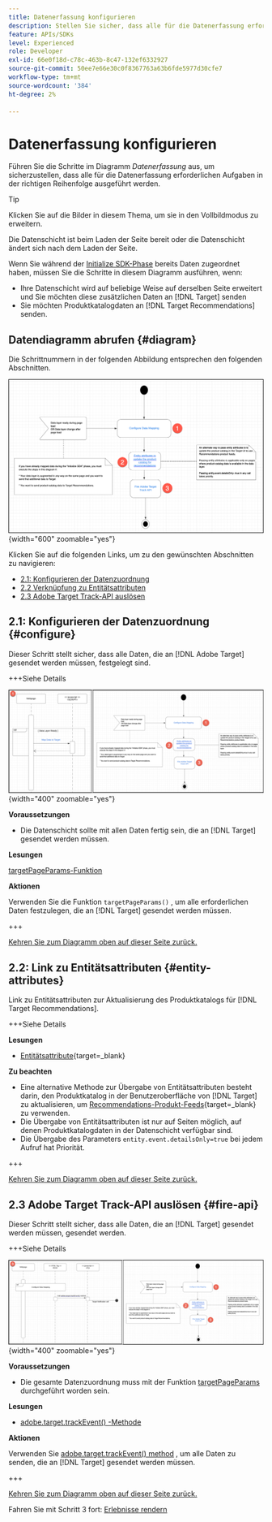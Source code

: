 ```yaml
---
title: Datenerfassung konfigurieren
description: Stellen Sie sicher, dass alle für die Datenerfassung erforderlichen Aufgaben in der richtigen Reihenfolge ausgeführt werden.
feature: APIs/SDKs
level: Experienced
role: Developer
exl-id: 66e0f18d-c78c-463b-8c47-132ef6332927
source-git-commit: 50ee7e66e30c0f8367763a63b6fde5977d30cfe7
workflow-type: tm+mt
source-wordcount: '384'
ht-degree: 2%

---
```


# Datenerfassung konfigurieren

Führen Sie die Schritte im Diagramm *Datenerfassung* aus, um sicherzustellen, dass alle für die Datenerfassung erforderlichen Aufgaben in der richtigen Reihenfolge ausgeführt werden.

>[!TIP]
>
>Klicken Sie auf die Bilder in diesem Thema, um sie in den Vollbildmodus zu erweitern.

Die Datenschicht ist beim Laden der Seite bereit oder die Datenschicht ändert sich nach dem Laden der Seite.

Wenn Sie während der [Initialize SDK-Phase](/help/dev/patterns/recs-atjs/initialize-sdk.md) bereits Daten zugeordnet haben, müssen Sie die Schritte in diesem Diagramm ausführen, wenn:

* Ihre Datenschicht wird auf beliebige Weise auf derselben Seite erweitert und Sie möchten diese zusätzlichen Daten an [!DNL Target] senden
* Sie möchten Produktkatalogdaten an [!DNL Target Recommendations] senden.

## Datendiagramm abrufen {#diagram}

Die Schrittnummern in der folgenden Abbildung entsprechen den folgenden Abschnitten.

![Datenerfassungsdiagramm](/help/dev/patterns/recs-atjs/assets/data-collection-diagram.png){width="600" zoomable="yes"}

Klicken Sie auf die folgenden Links, um zu den gewünschten Abschnitten zu navigieren:

* [2.1: Konfigurieren der Datenzuordnung](#configure)
* [2.2 Verknüpfung zu Entitätsattributen](#entity-attributes)
* [2.3 Adobe Target Track-API auslösen](#fire-api)

## 2.1: Konfigurieren der Datenzuordnung {#configure}

Dieser Schritt stellt sicher, dass alle Daten, die an [!DNL Adobe Target] gesendet werden müssen, festgelegt sind.

+++Siehe Details

![Diagramm zur Datenzuordnung konfigurieren](/help/dev/patterns/recs-atjs/assets/configure-data-mapping-combined.png){width="400" zoomable="yes"}

**Voraussetzungen**

* Die Datenschicht sollte mit allen Daten fertig sein, die an [!DNL Target] gesendet werden müssen.

**Lesungen**

[targetPageParams-Funktion](/help/dev/implement/client-side/atjs/atjs-functions/targetpageparams.md)

**Aktionen**

Verwenden Sie die Funktion `targetPageParams()` , um alle erforderlichen Daten festzulegen, die an [!DNL Target] gesendet werden müssen.

+++

[Kehren Sie zum Diagramm oben auf dieser Seite zurück.](#diagram)

## 2.2: Link zu Entitätsattributen {#entity-attributes}

Link zu Entitätsattributen zur Aktualisierung des Produktkatalogs für [!DNL Target Recommendations].

+++Siehe Details

**Lesungen**

* [Entitätsattribute](https://experienceleague.adobe.com/docs/target/using/recommendations/entities/entity-attributes.html){target=_blank}

**Zu beachten**

* Eine alternative Methode zur Übergabe von Entitätsattributen besteht darin, den Produktkatalog in der Benutzeroberfläche von [!DNL Target] zu aktualisieren, um [Recommendations-Produkt-Feeds](https://experienceleague.adobe.com/docs/target/using/recommendations/entities/feeds.html){target=_blank} zu verwenden.
* Die Übergabe von Entitätsattributen ist nur auf Seiten möglich, auf denen Produktkatalogdaten in der Datenschicht verfügbar sind.
* Die Übergabe des Parameters `entity.event.detailsOnly=true` bei jedem Aufruf hat Priorität.

+++

[Kehren Sie zum Diagramm oben auf dieser Seite zurück.](#diagram)

## 2.3 Adobe Target Track-API auslösen {#fire-api}

Dieser Schritt stellt sicher, dass alle Daten, die an [!DNL Target] gesendet werden müssen, gesendet werden.

+++Siehe Details

![Adobe Target Tracking-API-Diagramm auslösen](/help/dev/patterns/recs-atjs/assets/fire-track-api-combined.png){width="400" zoomable="yes"}

**Voraussetzungen**

* Die gesamte Datenzuordnung muss mit der Funktion [targetPageParams](/help/dev/implement/client-side/atjs/atjs-functions/targetpageparams.md) durchgeführt worden sein.

**Lesungen**

* [adobe.target.trackEvent() -Methode](/help/dev/implement/client-side/atjs/atjs-functions/adobe-target-trackevent.md)

**Aktionen**

Verwenden Sie [adobe.target.trackEvent() method](/help/dev/implement/client-side/atjs/atjs-functions/adobe-target-trackevent.md) , um alle Daten zu senden, die an [!DNL Target] gesendet werden müssen.

+++

[Kehren Sie zum Diagramm oben auf dieser Seite zurück.](#diagram)

Fahren Sie mit Schritt 3 fort: [Erlebnisse rendern](/help/dev/patterns/recs-atjs/render-experiences.md)
